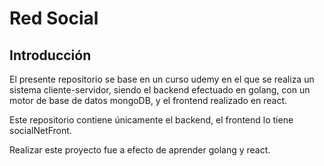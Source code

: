 # Red Social

## Introducción

El presente repositorio se base en un curso udemy en el que se realiza un sistema cliente-servidor, siendo el backend efectuado en golang, con un motor de base de datos mongoDB, y el frontend realizado en react.

Este repositorio contiene únicamente el backend, el frontend lo tiene socialNetFront.

Realizar este proyecto fue a efecto de aprender golang y react.
